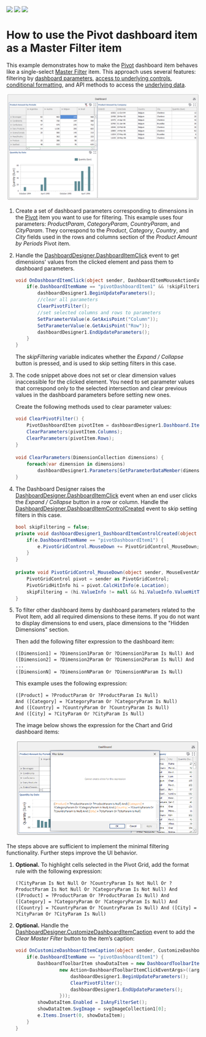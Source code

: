 <!-- default badges list -->
![](https://img.shields.io/endpoint?url=https://codecentral.devexpress.com/api/v1/VersionRange/224859353/19.2.4%2B)
[![](https://img.shields.io/badge/Open_in_DevExpress_Support_Center-FF7200?style=flat-square&logo=DevExpress&logoColor=white)](https://supportcenter.devexpress.com/ticket/details/T837173)
[![](https://img.shields.io/badge/📖_How_to_use_DevExpress_Examples-e9f6fc?style=flat-square)](https://docs.devexpress.com/GeneralInformation/403183)
<!-- default badges end -->
# How to use the Pivot dashboard item as a Master Filter item

This example demonstrates how to make the [Pivot](https://docs.devexpress.com/Dashboard/15266/create-dashboards/create-dashboards-in-the-winforms-designer/designing-dashboard-items/pivot) dashboard item behaves like a single-select [Master Filter](https://docs.devexpress.com/Dashboard/116912/common-features/interactivity/master-filtering) item. This approach uses several features: filtering by [dashboard parameters](https://docs.devexpress.com/Dashboard/16135/create-dashboards/create-dashboards-in-the-winforms-designer/data-analysis/using-dashboard-parameters), [access to underlying controls](https://docs.devexpress.com/Dashboard/401095/create-the-designer-and-viewer-applications/winforms-designer/access-to-underlying-controls), [conditional formatting](https://docs.devexpress.com/Dashboard/114411/create-dashboards/create-dashboards-in-the-winforms-designer/designing-dashboard-items/pivot/conditional-formatting), and API methods to access the [underlying data](https://docs.devexpress.com/Dashboard/401192/common-features/underlying-and-displayed-data).

![](images/pivot-as-master-filter-item.png)

1.	Create a set of dashboard parameters corresponding to dimensions in the [Pivot](https://docs.devexpress.com/Dashboard/15266/create-dashboards/create-dashboards-in-the-winforms-designer/designing-dashboard-items/pivot) item you want to use for filtering. This example uses four parameters: _ProductParam_, _CategoryParam_, _CountryParam_, and _CityParam_. They correspond to the _Product_, _Category_, _Country_, and _City_ fields used in the rows and columns section of the _Product Amount by Periods_ Pivot item.

2.	Handle the [DashboardDesigner.DashboardItemClick](https://docs.devexpress.com/Dashboard/DevExpress.DashboardWin.DashboardDesigner.DashboardItemClick) event to get dimensions' values from the clicked element and pass them to dashboard parameters. 

    ```cs
    void OnDashboardItemClick(object sender, DashboardItemMouseActionEventArgs e) {
        if(e.DashboardItemName == "pivotDashboardItem1" && !skipFiltering) {
            dashboardDesigner1.BeginUpdateParameters();
            //clear all parameters
            ClearPivotFilter();
            //set selected columns and rows to parameters
            SetParameterValue(e.GetAxisPoint("Column"));
            SetParameterValue(e.GetAxisPoint("Row"));
            dashboardDesigner1.EndUpdateParameters();
        }
    }
    ```

    The _skipFiltering_ variable indicates whether the _Expand / Collapse_ button is pressed, and is used to skip setting filters in this case.

3. The code snippet above does not set or clear dimension values inaccessible for the clicked element. You need to set parameter values that correspond only to the selected intersection and clear previous values in the dashboard parameters before setting new ones.

    Create the following methods used to clear parameter values:

    ```cs
    void ClearPivotFilter() {
        PivotDashboardItem pivotItem = dashboardDesigner1.Dashboard.Items["pivotDashboardItem1"] as PivotDashboardItem;
        ClearParameters(pivotItem.Columns);
        ClearParameters(pivotItem.Rows);
    }

    void ClearParameters(DimensionCollection dimensions) {
        foreach(var dimension in dimensions)
            dashboardDesigner1.Parameters[GetParameterDataMember(dimension.DataMember)].SelectedValue = null;
    }
    ```

4. The Dashboard Designer raises the [DashboardDesigner.DashboardItemClick](https://docs.devexpress.com/Dashboard/DevExpress.DashboardWin.DashboardDesigner.DashboardItemClick) event when an end user clicks the _Expand / Collapse_ button in a row or column. Handle the [DashboardDesigner.DashboardItemControlCreated](https://docs.devexpress.com/Dashboard/DevExpress.DashboardWin.DashboardDesigner.DashboardItemControlCreated) event to skip setting filters in this case.

    ```cs        
    bool skipFiltering = false;
    private void dashboardDesigner1_DashboardItemControlCreated(object sender, DevExpress.DashboardWin.DashboardItemControlEventArgs e) {
        if(e.DashboardItemName == "pivotDashboardItem1") {
            e.PivotGridControl.MouseDown += PivotGridControl_MouseDown;
        }
    }

    private void PivotGridControl_MouseDown(object sender, MouseEventArgs e) {
        PivotGridControl pivot = sender as PivotGridControl;
        PivotGridHitInfo hi = pivot.CalcHitInfo(e.Location);
        skipFiltering = (hi.ValueInfo != null && hi.ValueInfo.ValueHitTest == PivotGridValueHitTest.ExpandButton);
    }

    ```
4. To filter other dashboard items by dashboard parameters related to the Pivot Item, add all required dimensions to these items. If you do not want to display dimensions to end users, place dimensions to the "Hidden Dimensions" section.

    Then add the following filter expression to the dashboard item:

    ```
    ([Dimension1] = ?Dimension1Param Or ?Dimension1Param Is Null) And
    ([Dimension2] = ?Dimension2Param Or ?Dimension2Param Is Null) And
    ...
    ([DimensionN] = ?DimensionNParam Or ?DimensionNParam Is Null)
    ```

    This example uses the following expression:

    ```
    ([Product] = ?ProductParam Or ?ProductParam Is Null) 
    And ([Category] = ?CategoryParam Or ?CategoryParam Is Null) 
    And ([Country] = ?CountryParam Or ?CountryParam Is Null) 
    And ([City] = ?CityParam Or ?CityParam Is Null)
    ```

    The image below shows the expression for the Chart and Grid dashboard items:

    ![](images/dashboard-item-filter-expression.png)

The steps above are sufficient to implement the minimal filtering functionality. Further steps improve the UI behavior.


1.	**Optional.** To highlight cells selected in the Pivot Grid, add the format rule with the following expression:

    ```
    (?CityParam Is Not Null Or ?CountryParam Is Not Null Or ?ProductParam Is Not Null Or ?CategoryParam Is Not Null) And ([Product] = ?ProductParam Or ?ProductParam Is Null) And ([Category] = ?CategoryParam Or ?CategoryParam Is Null) And ([Country] = ?CountryParam Or ?CountryParam Is Null) And ([City] = ?CityParam Or ?CityParam Is Null)
    ```

2. **Optional.** Handle the [DashboardDesigner.CustomizeDashboardItemCaption](https://docs.devexpress.com/Dashboard/DevExpress.DashboardWin.DashboardDesigner.CustomizeDashboardItemCaption) event to add the _Clear Master Filter_ button to the item’s caption:

    ```cs
    void OnCustomizeDashboardItemCaption(object sender, CustomizeDashboardItemCaptionEventArgs e) {
        if(e.DashboardItemName == "pivotDashboardItem1") {
            DashboardToolbarItem showDataItem = new DashboardToolbarItem("Clear Master Filter",
                    new Action<DashboardToolbarItemClickEventArgs>((args) => {
                        dashboardDesigner1.BeginUpdateParameters();
                        ClearPivotFilter();
                        dashboardDesigner1.EndUpdateParameters();
                    }));
            showDataItem.Enabled = IsAnyFilterSet();
            showDataItem.SvgImage = svgImageCollection1[0];
            e.Items.Insert(0, showDataItem);
        }
    }
    ```
